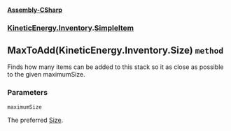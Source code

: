 #### [Assembly-CSharp](./Assembly-CSharp.md 'Assembly-CSharp')
### [KineticEnergy.Inventory](./Assembly-CSharp.md#KineticEnergy-Inventory 'KineticEnergy.Inventory').[SimpleItem](./KineticEnergy-Inventory-SimpleItem.md 'KineticEnergy.Inventory.SimpleItem')
## MaxToAdd(KineticEnergy.Inventory.Size) `method`
Finds how many items can be added to this stack so it as close as possible to the given maximumSize.
### Parameters

<a name='KineticEnergy-Inventory-SimpleItem-MaxToAdd(KineticEnergy-Inventory-Size)-maximumSize'></a>
`maximumSize`

The preferred [Size](./KineticEnergy-Inventory-Size.md 'KineticEnergy.Inventory.Size').
